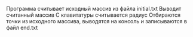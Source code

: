 Программа считывает исходный массив из файла initial.txt
Выводит считанный массив
С клавитатуры считывается радиус
Отбираются точки из исходного массива, выводятся на консоль и записываются в файл end.txt
